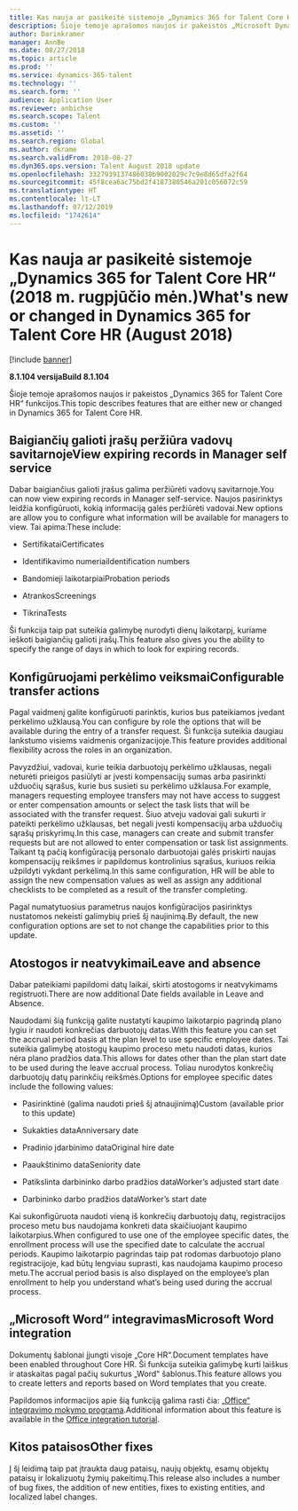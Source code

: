 ```yaml
---
title: Kas nauja ar pasikeitė sistemoje „Dynamics 365 for Talent Core HR“ (2018 m. rugpjūčio mėn.)
description: Šioje temoje aprašomos naujos ir pakeistos „Microsoft Dynamics 365 for Talent Core HR“ funkcijos.
author: Darinkramer
manager: AnnBe
ms.date: 08/27/2018
ms.topic: article
ms.prod: ''
ms.service: dynamics-365-talent
ms.technology: ''
ms.search.form: ''
audience: Application User
ms.reviewer: anbichse
ms.search.scope: Talent
ms.custom: ''
ms.assetid: ''
ms.search.region: Global
ms.author: dkrame
ms.search.validFrom: 2018-08-27
ms.dyn365.ops.version: Talent August 2018 update
ms.openlocfilehash: 3327939137486038b9002029c7c9e8d65dfa2f64
ms.sourcegitcommit: 45f8cea6ac75bd2f4187380546a201c056072c59
ms.translationtype: HT
ms.contentlocale: lt-LT
ms.lasthandoff: 07/12/2019
ms.locfileid: "1742614"
---
```

# <a name="whats-new-or-changed-in-dynamics-365-for-talent-core-hr-august-2018"></a><span data-ttu-id="1e281-103">Kas nauja ar pasikeitė sistemoje „Dynamics 365 for Talent Core HR“ (2018 m. rugpjūčio mėn.)</span><span class="sxs-lookup"><span data-stu-id="1e281-103">What's new or changed in Dynamics 365 for Talent Core HR (August 2018)</span></span>

[!include [banner](includes/banner.md)]

<span data-ttu-id="1e281-104">**8.1.104 versija**</span><span class="sxs-lookup"><span data-stu-id="1e281-104">**Build 8.1.104**</span></span>

<span data-ttu-id="1e281-105">Šioje temoje aprašomos naujos ir pakeistos „Dynamics 365 for Talent Core HR“ funkcijos.</span><span class="sxs-lookup"><span data-stu-id="1e281-105">This topic describes features that are either new or changed in Dynamics 365 for Talent Core HR.</span></span>

## <a name="view-expiring-records-in-manager-self-service"></a><span data-ttu-id="1e281-106">Baigiančių galioti įrašų peržiūra vadovų savitarnoje</span><span class="sxs-lookup"><span data-stu-id="1e281-106">View expiring records in Manager self service</span></span>

<span data-ttu-id="1e281-107">Dabar baigiančius galioti įrašus galima peržiūrėti vadovų savitarnoje.</span><span class="sxs-lookup"><span data-stu-id="1e281-107">You can now view expiring records in Manager self-service.</span></span> <span data-ttu-id="1e281-108">Naujos pasirinktys leidžia konfigūruoti, kokią informaciją galės peržiūrėti vadovai.</span><span class="sxs-lookup"><span data-stu-id="1e281-108">New options are allow you to configure what information will be available for managers to view.</span></span> <span data-ttu-id="1e281-109">Tai apima:</span><span class="sxs-lookup"><span data-stu-id="1e281-109">These include:</span></span>

-   <span data-ttu-id="1e281-110">Sertifikatai</span><span class="sxs-lookup"><span data-stu-id="1e281-110">Certificates</span></span>

-   <span data-ttu-id="1e281-111">Identifikavimo numeriai</span><span class="sxs-lookup"><span data-stu-id="1e281-111">Identification numbers</span></span>

-   <span data-ttu-id="1e281-112">Bandomieji laikotarpiai</span><span class="sxs-lookup"><span data-stu-id="1e281-112">Probation periods</span></span>

-   <span data-ttu-id="1e281-113">Atrankos</span><span class="sxs-lookup"><span data-stu-id="1e281-113">Screenings</span></span>

-   <span data-ttu-id="1e281-114">Tikrina</span><span class="sxs-lookup"><span data-stu-id="1e281-114">Tests</span></span>

<span data-ttu-id="1e281-115">Ši funkcija taip pat suteikia galimybę nurodyti dienų laikotarpį, kuriame ieškoti baigiančių galioti įrašų.</span><span class="sxs-lookup"><span data-stu-id="1e281-115">This feature also gives you the ability to specify the range of days in which to look for expiring records.</span></span>

## <a name="configurable-transfer-actions"></a><span data-ttu-id="1e281-116">Konfigūruojami perkėlimo veiksmai</span><span class="sxs-lookup"><span data-stu-id="1e281-116">Configurable transfer actions</span></span>

<span data-ttu-id="1e281-117">Pagal vaidmenį galite konfigūruoti parinktis, kurios bus pateikiamos įvedant perkėlimo užklausą.</span><span class="sxs-lookup"><span data-stu-id="1e281-117">You can configure by role the options that will be available during the entry of a transfer request.</span></span> <span data-ttu-id="1e281-118">Ši funkcija suteikia daugiau lankstumo visiems vaidmenis organizacijoje.</span><span class="sxs-lookup"><span data-stu-id="1e281-118">This feature provides additional flexibility across the roles in an organization.</span></span>

<span data-ttu-id="1e281-119">Pavyzdžiui, vadovai, kurie teikia darbuotojų perkėlimo užklausas, negali neturėti prieigos pasiūlyti ar įvesti kompensacijų sumas arba pasirinkti užduočių sąrašus, kurie bus susieti su perkėlimo užklausa.</span><span class="sxs-lookup"><span data-stu-id="1e281-119">For example, managers requesting employee transfers may not have access to suggest or enter compensation amounts or select the task lists that will be associated with the transfer request.</span></span> <span data-ttu-id="1e281-120">Šiuo atveju vadovai gali sukurti ir pateikti perkėlimo užklausas, bet negali įvesti kompensacijų arba užduočių sąrašų priskyrimų.</span><span class="sxs-lookup"><span data-stu-id="1e281-120">In this case, managers can create and submit transfer requests but are not allowed to enter compensation or task list assignments.</span></span> <span data-ttu-id="1e281-121">Taikant tą pačią konfigūraciją personalo darbuotojai galės priskirti naujas kompensacijų reikšmes ir papildomus kontrolinius sąrašus, kuriuos reikia užpildyti vykdant perkėlimą.</span><span class="sxs-lookup"><span data-stu-id="1e281-121">In this same configuration, HR will be able to assign the new compensation values as well as assign any additional checklists to be completed as a result of the transfer completing.</span></span>

<span data-ttu-id="1e281-122">Pagal numatytuosius parametrus naujos konfigūracijos pasirinktys nustatomos nekeisti galimybių prieš šį naujinimą.</span><span class="sxs-lookup"><span data-stu-id="1e281-122">By default, the new configuration options are set to not change the capabilities prior to this update.</span></span>

## <a name="leave-and-absence"></a><span data-ttu-id="1e281-123">Atostogos ir neatvykimai</span><span class="sxs-lookup"><span data-stu-id="1e281-123">Leave and absence</span></span>

<span data-ttu-id="1e281-124">Dabar pateikiami papildomi datų laikai, skirti atostogoms ir neatvykimams registruoti.</span><span class="sxs-lookup"><span data-stu-id="1e281-124">There are now additional Date fields available in Leave and Absence.</span></span>

<span data-ttu-id="1e281-125">Naudodami šią funkciją galite nustatyti kaupimo laikotarpio pagrindą plano lygiu ir naudoti konkrečias darbuotojų datas.</span><span class="sxs-lookup"><span data-stu-id="1e281-125">With this feature you can set the accrual period basis at the plan level to use specific employee dates.</span></span> <span data-ttu-id="1e281-126">Tai suteikia galimybę atostogų kaupimo proceso metu naudoti datas, kurios nėra plano pradžios data.</span><span class="sxs-lookup"><span data-stu-id="1e281-126">This allows for dates other than the plan start date to be used during the leave accrual process.</span></span> <span data-ttu-id="1e281-127">Toliau nurodytos konkrečių darbuotojų datų parinkčių reikšmės.</span><span class="sxs-lookup"><span data-stu-id="1e281-127">Options for employee specific dates include the following values:</span></span>

-   <span data-ttu-id="1e281-128">Pasirinktinė (galima naudoti prieš šį atnaujinimą)</span><span class="sxs-lookup"><span data-stu-id="1e281-128">Custom (available prior to this update)</span></span>

-   <span data-ttu-id="1e281-129">Sukakties data</span><span class="sxs-lookup"><span data-stu-id="1e281-129">Anniversary date</span></span>

-   <span data-ttu-id="1e281-130">Pradinio įdarbinimo data</span><span class="sxs-lookup"><span data-stu-id="1e281-130">Original hire date</span></span>

-   <span data-ttu-id="1e281-131">Paaukštinimo data</span><span class="sxs-lookup"><span data-stu-id="1e281-131">Seniority date</span></span>

-   <span data-ttu-id="1e281-132">Patikslinta darbininko darbo pradžios data</span><span class="sxs-lookup"><span data-stu-id="1e281-132">Worker’s adjusted start date</span></span>

-   <span data-ttu-id="1e281-133">Darbininko darbo pradžios data</span><span class="sxs-lookup"><span data-stu-id="1e281-133">Worker’s start date</span></span>

<span data-ttu-id="1e281-134">Kai sukonfigūruota naudoti vieną iš konkrečių darbuotojų datų, registracijos proceso metu bus naudojama konkreti data skaičiuojant kaupimo laikotarpius.</span><span class="sxs-lookup"><span data-stu-id="1e281-134">When configured to use one of the employee specific dates, the enrollment process will use the specified date to calculate the accrual periods.</span></span> <span data-ttu-id="1e281-135">Kaupimo laikotarpio pagrindas taip pat rodomas darbuotojo plano registracijoje, kad būtų lengviau suprasti, kas naudojama kaupimo proceso metu.</span><span class="sxs-lookup"><span data-stu-id="1e281-135">The accrual period basis is also displayed on the employee’s plan enrollment to help you understand what’s being used during the accrual process.</span></span>

## <a name="microsoft-word-integration"></a><span data-ttu-id="1e281-136">„Microsoft Word“ integravimas</span><span class="sxs-lookup"><span data-stu-id="1e281-136">Microsoft Word integration</span></span>

<span data-ttu-id="1e281-137">Dokumentų šablonai įjungti visoje „Core HR“.</span><span class="sxs-lookup"><span data-stu-id="1e281-137">Document templates have been enabled throughout Core HR.</span></span> <span data-ttu-id="1e281-138">Ši funkcija suteikia galimybę kurti laiškus ir ataskaitas pagal pačių sukurtus „Word“ šablonus.</span><span class="sxs-lookup"><span data-stu-id="1e281-138">This feature allows you to create letters and reports based on Word templates that you create.</span></span>

<span data-ttu-id="1e281-139">Papildomos informacijos apie šią funkciją galima rasti čia: [„Office“ integravimo mokymo programa](https://docs.microsoft.com/dynamics365/unified-operations/dev-itpro/office-integration/office-integration-tutorial?toc=/dynamics365/unified-operations/talent/toc.json).</span><span class="sxs-lookup"><span data-stu-id="1e281-139">Additional information about this feature is available in the [Office integration tutorial](https://docs.microsoft.com/dynamics365/unified-operations/dev-itpro/office-integration/office-integration-tutorial?toc=/dynamics365/unified-operations/talent/toc.json).</span></span>


## <a name="other-fixes"></a><span data-ttu-id="1e281-140">Kitos pataisos</span><span class="sxs-lookup"><span data-stu-id="1e281-140">Other fixes</span></span>

<span data-ttu-id="1e281-141">Į šį leidimą taip pat įtraukta daug pataisų, naujų objektų, esamų objektų pataisų ir lokalizuotų žymių pakeitimų.</span><span class="sxs-lookup"><span data-stu-id="1e281-141">This release also includes a number of bug fixes, the addition of new entities, fixes to existing entities, and localized label changes.</span></span>
